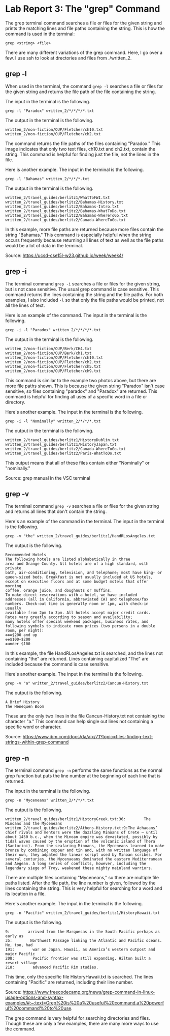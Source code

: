 # Lab Report 3: The "grep" Command
The grep terminal command searches a file or files for the given string and prints the matching lines and file paths containing the string. This is how the command is used in the terminal:
```
grep <string> <file>
```
There are many different variations of the grep command. Here, I go over a few. I use ssh to look at drectories and files from ./written_2.
## grep -l
When used in the terminal, the command `grep -l` searches a file or files for the given string and returns the file path of the file containing the string.

The input in the terminal is the following.
```
grep -l "Paradox" written_2/*/*/*/*.txt
```
The output in the terminal is the following.
```
written_2/non-fiction/OUP/Fletcher/ch10.txt
written_2/non-fiction/OUP/Fletcher/ch2.txt
```
The command returns the file paths of the files containing "Paradox." This image indicates that only two text files, ch10.txt and ch2.txt, contain the string. This command is helpful for finding just the file, not the lines in the file. 

Here is another example. The input in the terminal is the following.
```
grep -l "Bahamas" written_2/*/*/*.txt
```
The output in the terminal is the following.
```
written_2/travel_guides/berlitz1/WhatToFWI.txt
written_2/travel_guides/berlitz2/Bahamas-History.txt
written_2/travel_guides/berlitz2/Bahamas-Intro.txt
written_2/travel_guides/berlitz2/Bahamas-WhatToDo.txt
written_2/travel_guides/berlitz2/Bahamas-WhereToGo.txt
written_2/travel_guides/berlitz2/Canada-WhereToGo.txt
```
In this example, more file paths are returned because more files contain the string "Bahamas." This command is especially helpful when the string occurs frequently because returning all lines of text as well as the file paths would be a lot of data in the terminal.

Source: https://ucsd-cse15l-w23.github.io/week/week4/
## grep -i
The terminal command `grep -i` searches a file or files for the given string, but is not case sensitive. The usual grep command is case sensitive. This command returns the lines containing the string and the file paths. For both examples, I also included `-l` so that only the file paths would be printed, not all the lines of text. 

Here is an example of the command. The input in the terminal is the following.
```
grep -i -l "Paradox" written_2/*/*/*/*.txt
```
The output in the terminal is the following.
```
written_2/non-fiction/OUP/Berk/CH4.txt
written_2/non-fiction/OUP/Berk/ch1.txt
written_2/non-fiction/OUP/Fletcher/ch10.txt
written_2/non-fiction/OUP/Fletcher/ch2.txt
written_2/non-fiction/OUP/Fletcher/ch5.txt
written_2/non-fiction/OUP/Fletcher/ch9.txt
```
This command is similar to the example two photos above, but there are more file paths shown. This is because the given string "Paradox" isn't case sensitive, so files containing "paradox" and "Paradox" are returned. This command is helpful for finding all uses of a specific word in a file or directory. 

Here's another example. The input in the terminal is the following.
```
grep -i -l "Nominally" written_2/*/*/*.txt
```
The output in the terminal is the following.
```
written_2/travel_guides/berlitz1/HistoryDublin.txt
written_2/travel_guides/berlitz1/HistoryJapan.txt
written_2/travel_guides/berlitz2/Canada-WhereToGo.txt
written_2/travel_guides/berlitz2/Paris-WhatToDo.txt
```
This output means that all of these files contain either "Nominally" or "nominally." 

Source: grep manual in the VSC terminal
## grep -v
The terminal command `grep -v` searches a file or files for the given string and returns all lines that don't contain the string. 

Here's an example of the command in the terminal. The input in the terminal is the following.
```
grep -v "the" written_2/travel_guides/berlitz1/HandRLosAngeles.txt
```
The output is the following.
```
Recommended Hotels
The following hotels are listed alphabetically in three
area and Orange County. All hotels are of a high standard, with private
bath, air-conditioning, television, and telephone; most have king- or
queen-sized beds. Breakfast is not usually included at US hotels,
except on executive floors and at some budget motels that offer morning
coffee, orange juice, and doughnuts or muffins.
To make direct reservations with a hotel, we have included
addresses (all in California, abbreviated CA) and telephone/fax
numbers. Check-out time is generally noon or 1pm, with check-in usually
available from 2pm to 3pm. All hotels accept major credit cards.
Rates vary greatly according to season and availability;
many hotels offer special weekend packages, business rates, and
following symbols to indicate room prices (two persons in a double
room, per night):
❁❁❁$200 and up
❁❁$100–$200
❁under $100
```
In this example, the file HandRLosAngeles.txt is searched, and the lines not containing "the" are returned. Lines containing capitalized "The" are included because the command is case sensitive.

Here's another example. The input in the terminal is the following.
```
grep -v "a" written_2/travel_guides/berlitz2/Cancun-History.txt
```
The output is the following.
```
A Brief History
The Henequen Boom
```
These are the only two lines in the file Cancun-History.txt not containing the character "a." This command can help single out lines not containing a specific word or character. 

Source: https://www.ibm.com/docs/da/aix/7.1?topic=files-finding-text-strings-within-grep-command
## grep -n
The terminal command `grep -n` performs the same functions as the normal grep function but puts the line number at the beginning of each line that is returned. 

The input in the terminal is the following.
```
grep -n "Myceneans" written_2/*/*/*.txt
```
The output is the following.
```
written_2/travel_guides/berlitz1/HistoryGreek.txt:36:        The Minoans and the Myceneans
written_2/travel_guides/berlitz2/Athens-History.txt:9:The Achaeans’ chief rivals and mentors were the dazzling Minoans of Crete — until about 1450 b.c., when the Minoan empire was devastated, possibly by tidal waves caused by the eruption of the volcanic island of Thera (Santorini). From the seafaring Minoans, the Myceneans learned to make bronze by combining copper and tin and, with no written language of their own, they adpated the linear script used by Minoan scribes. For several centuries, the Mycenaeans dominated the eastern Mediterranean and Aegean. A long series of conflicts, however, including the legendary siege of Troy, weakened these mighty mainland warriors.
```
There are multiple files containing "Myceneans," so there are multiple file paths listed. After the file path, the line number is given, followed by the lines containing the string. This is very helpful for searching for a word and its location in a file. 

Here's another example. The input in the terminal is the following.
```
grep -n "Pacific" written_2/travel_guides/berlitz1/HistoryHawaii.txt
```
The output is the following.
```
9:        arrived from the Marquesas in the South Pacific perhaps as early as
35:        Northwest Passage linking the Atlantic and Pacific oceans. He, too, had
191:        war on Japan. Hawaii, as America’s western outpost and major Pacific
208:        Pacific frontier was still expanding. Hilton built a resort village
218:        advanced Pacific Rim studies.
```
This time, only the specific file HistoryHawaii.txt is searched. The lines containing "Pacific" are returned, including their line number.

Source: https://www.freecodecamp.org/news/grep-command-in-linux-usage-options-and-syntax-examples/#:~:text=Grep%20is%20a%20useful%20command,a%20powerful%20command%20to%20use.

The grep command is very helpful for searching directories and files. Though these are only a few examples, there are many more ways to use the command. 
